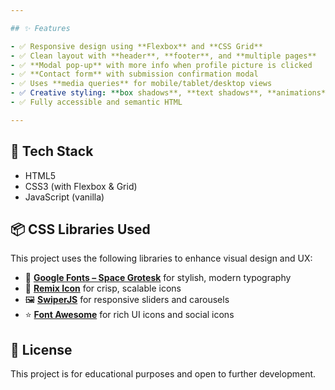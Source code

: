 ```yaml
---

## ✨ Features

- ✅ Responsive design using **Flexbox** and **CSS Grid**
- ✅ Clean layout with **header**, **footer**, and **multiple pages**
- ✅ **Modal pop-up** with more info when profile picture is clicked
- ✅ **Contact form** with submission confirmation modal
- ✅ Uses **media queries** for mobile/tablet/desktop views
- ✅ Creative styling: **box shadows**, **text shadows**, **animations**, **custom fonts**, **icons**
- ✅ Fully accessible and semantic HTML

---
```


## 🔧 Tech Stack

- HTML5
- CSS3 (with Flexbox & Grid)
- JavaScript (vanilla)

## 📦 CSS Libraries Used

This project uses the following libraries to enhance visual design and UX:

- 🎨 **[Google Fonts – Space Grotesk](https://fonts.google.com/specimen/Space+Grotesk)** for stylish, modern typography
- 🧩 **[Remix Icon](https://remixicon.com/)** for crisp, scalable icons
- 🖼️ **[SwiperJS](https://swiperjs.com/)** for responsive sliders and carousels
- ⭐ **[Font Awesome](https://fontawesome.com/)** for rich UI icons and social icons


## 📝 License

This project is for educational purposes and open to further development.

